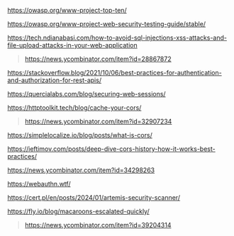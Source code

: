 https://owasp.org/www-project-top-ten/

https://owasp.org/www-project-web-security-testing-guide/stable/

https://tech.ndianabasi.com/how-to-avoid-sql-injections-xss-attacks-and-file-upload-attacks-in-your-web-application
> https://news.ycombinator.com/item?id=28867872

https://stackoverflow.blog/2021/10/06/best-practices-for-authentication-and-authorization-for-rest-apis/

https://quercialabs.com/blog/securing-web-sessions/

https://httptoolkit.tech/blog/cache-your-cors/
> https://news.ycombinator.com/item?id=32907234

https://simplelocalize.io/blog/posts/what-is-cors/

https://ieftimov.com/posts/deep-dive-cors-history-how-it-works-best-practices/

https://news.ycombinator.com/item?id=34298263

https://webauthn.wtf/

https://cert.pl/en/posts/2024/01/artemis-security-scanner/

https://fly.io/blog/macaroons-escalated-quickly/
> https://news.ycombinator.com/item?id=39204314